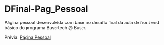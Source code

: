 # DFinal-Pag_Pessoal

Página pessoal desenvolvida com base no desafio final da aula de front end básico do programa Busertech @ Buser.

Prévia:
[Página Pessoal](https://mhenrique94.github.io/DFinal-Pag_Pessoal/)
